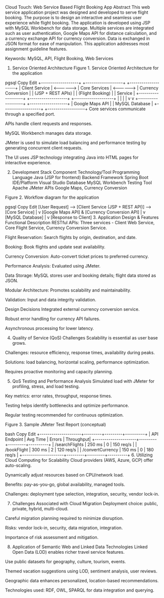 Cloud Touch: Web Service Based Flight Booking App
Abstract
This web service application project was designed and developed to serve flight booking. The purpose is to design an interactive and seamless user experience while flight booking. The application is developed using JSP with MySQL Workbench for data storage. Multiple services are integrated such as user authentication, Google Maps API for distance calculation, and a currency exchange API for currency conversion. Data is exchanged in JSON format for ease of manipulation. This application addresses most assignment guideline features.

Keywords: MySQL, API, Flight Booking, Web Services

1. Service Oriented Architecture
Figure 1. Service Oriented Architecture for the application

pgsql
Copy
Edit
+-------------------+          +-------------------+          +--------------------+
|   Client Service   | <------> |   Core Services   | <------> | Currency Conversion |
| (JSP + REST APIs)  |          | (Flight Booking)  |          |       Service       |
+-------------------+          +-------------------+          +--------------------+
           |                              |
           |                              |
           v                              v
     +-------------------+          +-------------------+
     |  Google Maps API   |          |   MySQL Database  |
     +-------------------+          +-------------------+
Core services communicate through a specified port.

APIs handle client requests and responses.

MySQL Workbench manages data storage.

JMeter is used to simulate load balancing and performance testing by generating concurrent client requests.

The UI uses JSP technology integrating Java into HTML pages for interactive experience.

2. Development Stack
Component	Technology/Tool
Programming Language	Java (JSP for frontend)
Backend Framework	Spring Boot
IDE/Platform	Visual Studio
Database	MySQL Workbench
Testing Tool	Apache JMeter
APIs	Google Maps, Currency Conversion

Figure 2. Workflow diagram for the application

pgsql
Copy
Edit
[User Request] --> [Client Service (JSP + REST API)] --> [Core Service]
                                                   |
                                                   v
                                 [Google Maps API] & [Currency Conversion API]
                                                   |
                                                   v
                                            [MySQL Database]
                                                   |
                                                   v
                                          [Response to Client]
3. Application Design & Features
Functional Description
RESTful APIs: Three services - Client Web Service, Core Flight Service, Currency Conversion Service.

Flight Reservation: Search flights by origin, destination, and date.

Booking: Book flights and update seat availability.

Currency Conversion: Auto-convert ticket prices to preferred currency.

Performance Analysis: Evaluated using JMeter.

Data Storage: MySQL stores user and booking details; flight data stored as JSON.

Modular Architecture: Promotes scalability and maintainability.

Validation: Input and data integrity validation.

Design Decisions
Integrated external currency conversion service.

Robust error handling for currency API failures.

Asynchronous processing for lower latency.

4. Quality of Service (QoS) Challenges
Scalability is essential as user base grows.

Challenges: resource efficiency, response times, availability during peaks.

Solutions: load balancing, horizontal scaling, performance optimization.

Requires proactive monitoring and capacity planning.

5. QoS Testing and Performance Analysis
Simulated load with JMeter for profiling, stress, and load testing.

Key metrics: error rates, throughput, response times.

Testing helps identify bottlenecks and optimize performance.

Regular testing recommended for continuous optimization.

Figure 3. Sample JMeter Test Report (conceptual)

bash
Copy
Edit
+---------------------+---------+---------+----------+
| API Endpoint        | Avg Time | Errors  | Throughput|
+---------------------+---------+---------+----------+
| /searchFlights      | 250 ms  | 0       | 150 req/s |
| /bookFlight         | 300 ms  | 2       | 120 req/s |
| /convertCurrency    | 150 ms  | 0       | 180 req/s |
+---------------------+---------+---------+----------+
6. Utilizing Cloud Computing for Scalability
Cloud providers (AWS, Azure, GCP) offer auto-scaling.

Dynamically adjust resources based on CPU/network load.

Benefits: pay-as-you-go, global availability, managed tools.

Challenges: deployment type selection, integration, security, vendor lock-in.

7. Challenges Associated with Cloud Migration
Deployment choice: public, private, hybrid, multi-cloud.

Careful migration planning required to minimize disruption.

Risks: vendor lock-in, security, data migration, integration.

Importance of risk assessment and mitigation.

8. Application of Semantic Web and Linked Data Technologies
Linked Open Data (LOD) enables richer travel service features.

Use public datasets for geography, culture, tourism, events.

Themed vacation suggestions using LOD, sentiment analysis, user reviews.

Geographic data enhances personalized, location-based recommendations.

Technologies used: RDF, OWL, SPARQL for data integration and querying.

